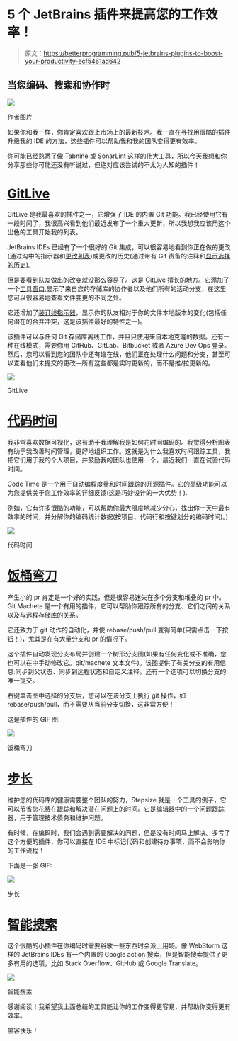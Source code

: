 # 5 个 JetBrains 插件来提高您的工作效率！

> 原文：<https://betterprogramming.pub/5-jetbrains-plugins-to-boost-your-productivity-ecf5461ad642>

## 当您编码、搜索和协作时

![](img/747ef0ac416feb6d544e5b76c005f601.png)

作者图片

如果你和我一样，你肯定喜欢跟上市场上的最新技术。我一直在寻找用很酷的插件升级我的 IDE 的方法，这些插件可以帮助我和我的团队变得更有效率。

你可能已经熟悉了像 Tabnine 或 SonarLint 这样的伟大工具，所以今天我想和你分享那些你可能还没有听说过，但绝对应该尝试的不太为人知的插件！

# [GitLive](https://plugins.jetbrains.com/plugin/11955-gitlive)

GitLive 是我最喜欢的插件之一，它增强了 IDE 的内置 Git 功能。我已经使用它有一段时间了，我很高兴看到他们最近发布了一个重大更新，所以我想我应该用这个出色的工具开始我的列表。

JetBrains IDEs 已经有了一个很好的 Git 集成，可以很容易地看到你正在做的更改(通过沟中的指示器和[更改列表](https://www.jetbrains.com/help/idea/managing-changelists.html))或更改的历史(通过带有 Git 责备的注释和[显示选择的历史](https://www.jetbrains.com/help/idea/viewing-changes-information.html#changes_history))。

但是要看到队友做出的改变就没那么容易了。这是 GitLive 擅长的地方。它添加了一个[工具窗口](https://blog.git.live/gitlive-15.0-offline-merge-conflict-detection-across-all-branches-for-any-git-repository#see-all-work-in-progress-in-a-single-view),显示了来自您的存储库的协作者以及他们所有的活动分支，在这里您可以很容易地查看文件变更的不同之处。

它还增加了[装订线指示器](https://blog.git.live/gitlive-11.0-Real-time-merge-conflict-detection#gutter-indicators-for-teammates-changes)，显示你的队友相对于你的文件本地版本的变化(包括任何潜在的合并冲突，这是该插件最好的特性之一)。

该插件可以与任何 Git 存储库离线工作，并且只使用来自本地克隆的数据。还有一种在线模式，需要你用 GitHub、GitLab、Bitbucket 或者 Azure Dev Ops 登录。然后，您可以看到您的团队中还有谁在线，他们正在处理什么问题和分支，甚至可以查看他们未提交的更改—所有这些都是实时更新的，而不是推/拉更新的。

![](img/ca712b78ecd603bf0b5846a4a5305457.png)

GitLive

# [代码时间](https://plugins.jetbrains.com/plugin/10687-code-time)

我非常喜欢数据可视化，这有助于我理解我是如何花时间编码的。我觉得分析图表有助于我改善时间管理，更好地组织工作。这就是为什么我喜欢时间跟踪工具，我把它们用于我的个人项目，并鼓励我的团队也使用一个。最近我们一直在试验代码时间。

Code Time 是一个用于自动编程度量和时间跟踪的开源插件。它的高级功能可以为您提供关于您工作效率的详细反馈(这是巧妙设计的一大优势！).

例如，它有许多很酷的功能，可以帮助你最大限度地减少分心，找出你一天中最有效率的时间，并分解你的编码统计数据(按项目、代码行和按键划分的编码时间)。)

![](img/2ad1dc18e920691954f661203aaff9d8.png)

代码时间

# [饭桶弯刀](https://plugins.jetbrains.com/plugin/14221-git-machete)

产生小的 pr 肯定是一个好的实践，但是很容易迷失在多个分支和堆叠的 pr 中。Git Machete 是一个有用的插件，它可以帮助你跟踪所有的分支、它们之间的关系以及与远程存储库的关系。

它还致力于 git 动作的自动化，并使 rebase/push/pull 变得简单(只需点击一下按钮！)，尤其是在有大量分支和 pr 的情况下。

这个插件自动发现分支布局并创建一个树形分支图(如果有任何变化或不准确，您也可以在中手动修改它。git/machete 文本文件)。该图提供了有关分支的有用信息:同步到父状态、同步到远程状态和自定义注释。还有一个选项可以切换分支的唯一提交。

右键单击图中选择的分支后，您可以在该分支上执行 git 操作，如 rebase/push/pull，而不需要从当前分支切换，这非常方便！

这是插件的 GIF 图:

![](img/42c9df67c2e137866d8be2b18912af13.png)

饭桶弯刀

# [步长](https://plugins.jetbrains.com/plugin/14515-issue-tracker-in-ide)

维护您的代码库的健康需要整个团队的努力，Stepsize 就是一个工具的例子，它可以节省您花费在跟踪和解决潜在问题上的时间。它是编辑器中的一个问题跟踪器，用于管理技术债务和维护问题。

有时候，在编码时，我们会遇到需要解决的问题，但是没有时间马上解决。多亏了这个方便的插件，你可以直接在 IDE 中标记代码和创建待办事项，而不会影响你的工作流程！

下面是一张 GIF:

![](img/a5b7402028985e29e2f6b6b2f90f1019.png)

步长

# [智能搜索](https://plugins.jetbrains.com/plugin/14615-smart-search)

这个很酷的小插件在你编码时需要谷歌一些东西时会派上用场。像 WebStorm 这样的 JetBrains IDEs 有一个内置的 Google action 搜索，但是智能搜索提供了更多有用的选项，比如 Stack Overflow、GitHub 或 Google Translate。

![](img/b3f0b863aae3532a334c5b70c2b23dd1.png)

智能搜索

感谢阅读！我希望我上面总结的工具能让你的工作变得更容易，并帮助你变得更有效率。

黑客快乐！